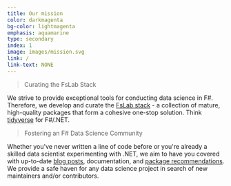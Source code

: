 ```yaml
---
title: Our mission
color: darkmagenta
bg-color: lightmagenta
emphasis: aquamarine
type: secondary
index: 1
image: images/mission.svg
link: /
link-text: NONE
---
```


> Curating the FsLab Stack

We strive to provide exceptional tools for conducting data science in F#. Therefore, we develop and curate the [FsLab stack](https://github.com/fslaborg/FsLab) - a collection of mature, high-quality packages that form a cohesive one-stop solution. Think [tidyverse](https://www.tidyverse.org/) for F#/.NET.

> Fostering an F# Data Science Community

Whether you've never written a line of code before or you're already a skilled data scientist experimenting with .NET, we aim to have you covered with up-to-date [blog posts](https://fslab.org/blog/), documentation, and [package recommendations](https://fslab.org/packages.html). We provide a safe haven for any data science project in search of new maintainers and/or contributors.
